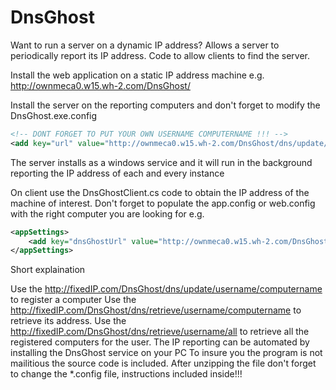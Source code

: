 # DnsGhost
Want to run a server on a dynamic IP address? Allows a server to periodically report its IP address. Code to allow clients to find the server.

Install the web application on a static IP address machine
e.g. 
http://ownmeca0.w15.wh-2.com/DnsGhost/

Install the server on the reporting computers and don't forget to modify the DnsGhost.exe.config 
 
 ```xml
 <!-- DONT FORGET TO PUT YOUR OWN USERNAME COMPUTERNAME !!! -->
 <add key="url" value="http://ownmeca0.w15.wh-2.com/DnsGhost/dns/update/username/computername"/>
 ```
 
The server installs as a windows service and it will run in the background reporting the IP address of each and every instance

On client use the DnsGhostClient.cs code to obtain the IP address of the machine of interest. Don't forget to populate the app.config or web.config
with the right computer you are looking for
e.g.
```xml
<appSettings>
    <add key="dnsGhostUrl" value="http://ownmeca0.w15.wh-2.com/DnsGhost/dns/retrieve/username/computername"/>
</appSettings>
```

Short explaination

Use the http://fixedIP.com/DnsGhost/dns/update/username/computername to register a computer
Use the http://fixedIP.com/DnsGhost/dns/retrieve/username/computername to retrieve its address.
Use the http://fixedIP.com/DnsGhost/dns/retrieve/username/all to retrieve all the registered computers for the user.
The IP reporting can be automated by installing the DnsGhost service on your PC
To insure you the program is not mailitious the source code is included.
After unzipping the file don't forget to change the *.config file, instructions included inside!!!





